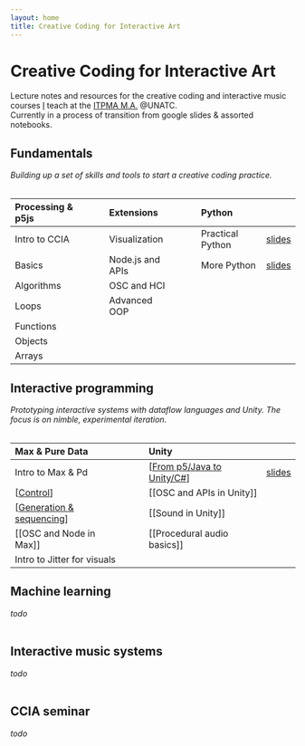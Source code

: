 ```yaml
---
layout: home
title: Creative Coding for Interactive Art
---
```


# Creative Coding for Interactive Art

Lecture notes and resources for the creative coding and interactive music courses [I](//rvirmoors.github.io) teach
at the [ITPMA M.A.](//cinetic.arts.ro/en/itpma/) @UNATC. <br/>
Currently in a process of transition from google slides & assorted notebooks.

## Fundamentals

*Building up a set of skills and tools to start a creative coding practice.*
<br/><br/>

| **Processing & p5js** | | | **Extensions** | |                        | **Python** | |            
| :-------- | -------- |--- | :-------- | -------- | --- | :-------- | -------- | 
| Intro to CCIA     |  |    | Visualization     |  |                    | Practical Python  |  [slides](slides/01-12-practical-python) | 
| Basics     | |            | Node.js and APIs     |  |                 | More Python       |  [slides](slides/01-13-more-python) |
| Algorithms     | |        | OSC and HCI     |  |
| Loops     | |             | Advanced OOP     |  |
| Functions     | |
| Objects     | |
| Arrays     | |

## Interactive programming

*Prototyping interactive systems with dataflow languages and Unity. The focus is on nimble, experimental iteration.*
<br/><br/>

| **Max & Pure Data** | |               | **Unity** | |     
| :-------- | -------- |---             | :-------- | -------- | 
| Intro to Max & Pd    |  |             | [[From p5/Java to Unity/C#]]     |  [slides](slides/02-02-p5-to-unity) |
| [[Control]]   |  |                    | [[OSC and APIs in Unity]]     |  |  
| [[Generation & sequencing]]   |  |    | [[Sound in Unity]]     |  |  
| [[OSC and Node in Max]]    |  |       | [[Procedural audio basics]]     |  |  
| Intro to Jitter for visuals    |  |             

## Machine learning

*todo*
<br/><br/>

## Interactive music systems

*todo*
<br/><br/>

## CCIA seminar

*todo*
<br/><br/>


[//begin]: # "Autogenerated link references for markdown compatibility"
[From p5/Java to Unity/C#]: from-p5java-to-unityc.md "From P5/Java to Unity/C#"
[Control]: control.md "Control"
[Generation & sequencing]: generation--sequencing.md "Generation & Sequencing"
[//end]: # "Autogenerated link references"
